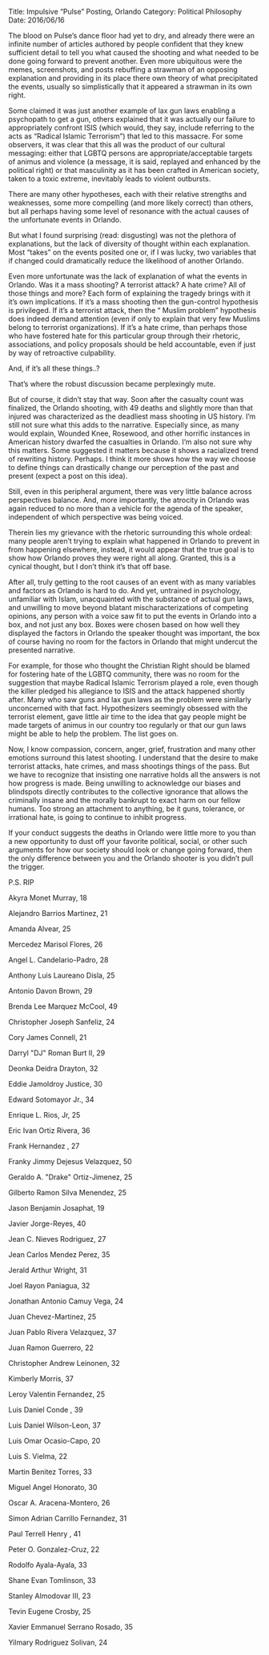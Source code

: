 Title: Impulsive “Pulse” Posting, Orlando
Category: Political Philosophy
Date: 2016/06/16

The blood on Pulse’s dance floor had yet to dry, and already there were an infinite number of articles authored by people confident that they knew sufficient detail to tell you what caused the shooting and what needed to be done going forward to prevent another. Even more ubiquitous were the memes, screenshots, and posts rebuffing a strawman of an opposing explanation and providing in its place there own theory of what precipitated the events, usually so simplistically that it appeared a strawman in its own right.

Some claimed it was just another example of lax gun laws enabling a psychopath to get a gun, others explained that it was actually our failure to appropriately confront ISIS (which would, they say, include referring to the acts as “Radical Islamic Terrorism”) that led to this massacre. For some observers, it was clear that this all was the product of our cultural messaging: either that LGBTQ persons are appropriate/acceptable targets of animus and violence (a message, it is said, replayed and enhanced by the political right) or that masculinity as it has been crafted in American society, taken to a toxic extreme, inevitably leads to violent outbursts.

There are many other hypotheses, each with their relative strengths and weaknesses, some more compelling (and more likely correct) than others, but all perhaps having some level of resonance with the actual causes of the unfortunate events in Orlando.

But what I found surprising (read: disgusting) was not the plethora of explanations, but the lack of diversity of thought within each explanation. Most “takes” on the events posited one or, if I was lucky, two variables that if changed could dramatically reduce the likelihood of another Orlando.

Even more unfortunate was the lack of explanation of what the events in Orlando. Was it a mass shooting? A terrorist attack? A hate crime? All of those things and more? Each form of explaining the tragedy brings with it it’s own implications. If it’s a mass shooting then the gun-control hypothesis is privileged. If it’s a terrorist attack, then the  “ Muslim problem” hypothesis does indeed demand attention (even if only to explain that very few Muslims belong to terrorist organizations). If it’s a hate crime, than perhaps those who have fostered hate for this particular group through their rhetoric, associations, and policy proposals should be held accountable, even if just by way of retroactive culpability.

And, if it’s all these things..?

That’s where the robust discussion became perplexingly mute.

But of course, it didn’t stay that way. Soon after the casualty count was finalized, the Orlando shooting, with 49 deaths and slightly more than that injured was characterized as the deadliest mass shooting in US history. I’m still not sure what this adds to the narrative. Especially since, as many would explain, Wounded Knee, Rosewood, and other horrific instances in American history dwarfed the casualties in Orlando. I’m also not sure why this matters. Some suggested it matters because it shows a racialized trend of rewriting history. Perhaps. I think it more shows how the way we choose to define things can drastically change our perception of the past and present (expect a post on this idea).

Still, even in this peripheral argument, there was very little balance across perspectives balance. And, more importantly, the atrocity in Orlando was again reduced to no more than a vehicle for the agenda of the speaker, independent of which perspective was being voiced.

Therein lies my grievance with the rhetoric surrounding this whole ordeal: many people aren’t trying to explain what happened in Orlando to prevent in from happening elsewhere, instead, it would appear that the true goal is to show how Orlando proves they were right all along. Granted, this is a cynical thought, but I don’t think it’s that off base.

After all, truly getting to the root causes of an event with as many variables and factors as Orlando is hard to do. And yet, untrained in psychology, unfamiliar with Islam, unacquainted with the substance of actual gun laws, and unwilling to move beyond blatant mischaracterizations of competing opinions, any person with a voice saw fit to put the events in Orlando into a box, and not just any box. Boxes were chosen based on how well they displayed the factors in Orlando the speaker thought was important, the box of course having no room for the factors in Orlando that might undercut the presented narrative.

For example, for those who thought the Christian Right should be blamed for fostering hate of the LGBTQ community, there was no room for the suggestion that maybe Radical Islamic Terrorism played a role, even though the killer pledged his allegiance to ISIS and the attack happened shortly after. Many who saw guns and lax gun laws as the problem were similarly unconcerned with that fact. Hypothesizers seemingly obsessed with the terrorist element, gave little air time to the idea that gay people might be made targets of animus in our country too regularly or that our gun laws might be able to help the problem. The list goes on.

Now, I know compassion, concern, anger, grief, frustration and many other emotions surround this latest shooting. I understand that the desire to make terrorist attacks, hate crimes, and mass shootings things of the pass. But we have to recognize that insisting one narrative holds all the answers is not how progress is made. Being unwilling to acknowledge our biases and blindspots directly contributes to the collective ignorance that allows the criminally insane and the morally bankrupt to exact harm on our fellow humans. Too strong an attachment to anything, be it guns, tolerance, or irrational hate, is going to continue to inhibit progress.

If your conduct suggests the deaths in Orlando were little more to you than a new opportunity to dust off your favorite political, social, or other such arguments for how our society should look or change going forward, then the only difference between you and the Orlando shooter is you didn’t pull the trigger.

P.S. RIP
 
 Akyra Monet Murray, 18 
 
 Alejandro Barrios Martinez, 21 
 
 Amanda Alvear, 25  
 
 Mercedez Marisol Flores, 26 
 
 Angel L. Candelario-Padro, 28 
 
 Anthony Luis Laureano Disla, 25 
 
 Antonio Davon Brown, 29 
 
 Brenda Lee Marquez McCool, 49 
 
 Christopher Joseph Sanfeliz, 24 
 
 Cory James Connell, 21 
 
 Darryl "DJ" Roman Burt II, 29 
 
 Deonka Deidra Drayton, 32 
 
 Eddie Jamoldroy Justice, 30 
 
 Edward Sotomayor Jr., 34 
 
 Enrique L. Rios, Jr, 25 
 
 Eric Ivan Ortiz Rivera, 36 
 
 Frank Hernandez , 27 
 
 Franky Jimmy Dejesus Velazquez, 50 
 
 Geraldo A. "Drake" Ortiz-Jimenez, 25 
 
 Gilberto Ramon Silva Menendez, 25 
 
 Jason Benjamin Josaphat, 19 
 
 Javier Jorge-Reyes, 40 
 
 Jean C. Nieves Rodriguez, 27 
 
 Jean Carlos Mendez Perez, 35 
 
 Jerald Arthur Wright, 31 
 
 Joel Rayon Paniagua, 32 
 
 Jonathan Antonio Camuy Vega, 24 
 
 Juan Chevez-Martinez, 25 
 
 Juan Pablo Rivera Velazquez, 37 
 
 Juan Ramon Guerrero, 22  
 
 Christopher Andrew Leinonen, 32 
 
 Kimberly Morris, 37 
 
 Leroy Valentin Fernandez, 25 
 
 Luis Daniel Conde , 39 
 
 Luis Daniel Wilson-Leon, 37 
 
 Luis Omar Ocasio-Capo, 20 
 
 Luis S. Vielma, 22 
 
 Martin Benitez Torres, 33 
 
 Miguel Angel Honorato, 30 
 
 Oscar A. Aracena-Montero, 26 
 
 Simon Adrian Carrillo Fernandez, 31 
 
 Paul Terrell Henry , 41 
 
 Peter O. Gonzalez-Cruz, 22 
 
 Rodolfo Ayala-Ayala, 33 
 
 Shane Evan Tomlinson, 33 
 
 Stanley Almodovar III, 23 
 
 Tevin Eugene Crosby, 25 
 
 Xavier Emmanuel Serrano Rosado, 35 
 
 Yilmary Rodriguez Solivan, 24 

